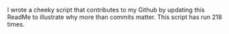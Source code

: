 I wrote a cheeky script that contributes to my Github by updating this ReadMe to illustrate why more than commits matter. This script has run 218 times.